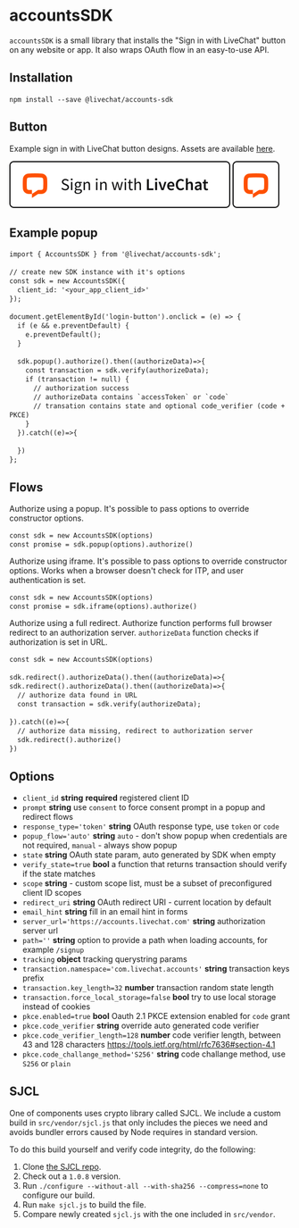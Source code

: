 # accountsSDK

`accountsSDK` is a small library that installs the "Sign in with LiveChat" button on any website or app. It also wraps OAuth flow in an easy-to-use API.

## Installation

```
npm install --save @livechat/accounts-sdk
```

## Button

Example sign in with LiveChat button designs. Assets are available [here](https://livechat.design/).

![Button](assets/button.svg)
![Small button](assets/button-small.svg)

## Example popup

```
import { AccountsSDK } from '@livechat/accounts-sdk';

// create new SDK instance with it's options
const sdk = new AccountsSDK({
  client_id: '<your_app_client_id>'
});

document.getElementById('login-button').onclick = (e) => {
  if (e && e.preventDefault) {
    e.preventDefault();
  }

  sdk.popup().authorize().then((authorizeData)=>{
    const transaction = sdk.verify(authorizeData);
    if (transaction != null) {
      // authorization success
      // authorizeData contains `accessToken` or `code`
      // transation contains state and optional code_verifier (code + PKCE)
    }
  }).catch((e)=>{

  })
};
```

## Flows

Authorize using a popup. It's possible to pass options to override constructor options.

```
const sdk = new AccountsSDK(options)
const promise = sdk.popup(options).authorize()
```

Authorize using iframe. It's possible to pass options to override constructor options. Works when a browser doesn't check for ITP, and user authentication is set.

```
const sdk = new AccountsSDK(options)
const promise = sdk.iframe(options).authorize()
```

Authorize using a full redirect. Authorize function performs full browser redirect to an authorization server. `authorizeData` function checks if authorization is set in URL.

```
const sdk = new AccountsSDK(options)

sdk.redirect().authorizeData().then((authorizeData)=>{
sdk.redirect().authorizeData().then((authorizeData)=>{
  // authorize data found in URL
  const transaction = sdk.verify(authorizeData);

}).catch((e)=>{
  // authorize data missing, redirect to authorization server
  sdk.redirect().authorize()
})
```

## Options

- `client_id` **string** **required** registered client ID
- `prompt` **string** use `consent` to force consent prompt in a popup and redirect flows
- `response_type='token'` **string** OAuth response type, use `token` or `code`
- `popup_flow='auto'` **string** `auto` - don't show popup when credentials are not required, `manual` - always show popup
- `state` **string** OAuth state param, auto generated by SDK when empty
- `verify_state=true` **bool** a function that returns transaction should verify if the state matches
- `scope` **string** - custom scope list, must be a subset of preconfigured client ID scopes
- `redirect_uri` **string** OAuth redirect URI - current location by default
- `email_hint` **string** fill in an email hint in forms
- `server_url='https://accounts.livechat.com'` **string** authorization server url
- `path=''` **string** option to provide a path when loading accounts, for example `/signup`
- `tracking` **object** tracking querystring params
- `transaction.namespace='com.livechat.accounts'` **string** transaction keys prefix
- `transaction.key_length=32` **number** transaction random state length
- `transaction.force_local_storage=false` **bool** try to use local storage instead of cookies
- `pkce.enabled=true` **bool** Oauth 2.1 PKCE extension enabled for `code` grant
- `pkce.code_verifier` **string** override auto generated code verifier
- `pkce.code_verifier_length=128` **number** code verifier length, between 43 and 128 characters https://tools.ietf.org/html/rfc7636#section-4.1
- `pkce.code_challange_method='S256'` **string** code challange method, use `S256` or `plain`

## SJCL

One of components uses crypto library called SJCL. We include a custom build in `src/vendor/sjcl.js` that only includes the pieces we need and avoids bundler errors caused by Node requires in standard version.

To do this build yourself and verify code integrity, do the following:

1. Clone [the SJCL repo](https://github.com/bitwiseshiftleft/sjcl).
2. Check out a `1.0.8` version.
3. Run `./configure --without-all --with-sha256 --compress=none` to configure our build.
4. Run `make sjcl.js` to build the file.
5. Compare newly created `sjcl.js` with the one included in `src/vendor`.

